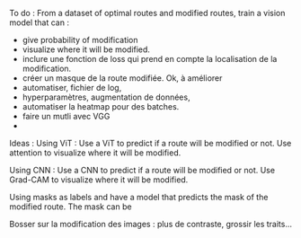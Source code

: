 To do : 
From a dataset of optimal routes and modified routes, train a vision model that can :
- give probability of modification
- visualize where it will be modified.
- inclure une fonction de loss qui prend en compte la localisation de la modification.
- créer un masque de la route modifiée. Ok, à améliorer
- automatiser, fichier de log, 
- hyperparamètres, augmentation de données,
- automatiser la heatmap pour des batches.
- faire un mutli avec VGG
- 

Ideas : 
Using ViT : Use a ViT to predict if a route will be modified or not. Use attention to visualize where it will be modified.

Using CNN : Use a CNN to predict if a route will be modified or not. Use Grad-CAM to visualize where it will be modified.

Using masks as labels and have a model that predicts the mask of the modified route. The mask can be 



Bosser sur la modification des images : plus de contraste, grossir les traits...

